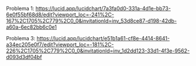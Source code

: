 Problema 1: https://lucid.app/lucidchart/7a3fa0d0-331a-4d1e-bb73-6e0f55bf68d8/edit?viewport_loc=-241%2C-167%2C1705%2C779%2C0_0&invitationId=inv_53d8ce87-d198-42db-a60a-6ec82bb6c0e1


Problema 3: https://lucid.app/lucidchart/e51b1a61-cf8e-4414-8641-a34ec205e0f7/edit?viewport_loc=-181%2C-226%2C1705%2C779%2C0_0&invitationId=inv_1d2dd123-33d1-4f3e-9562-d093d3df04bf
